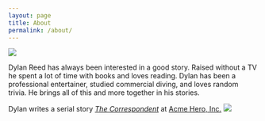 ```yaml
---
layout: page
title: About
permalink: /about/
---
```



<img src="https://dl.dropboxusercontent.com/u/45369/clear.png">

Dylan Reed has always been interested in a good story. Raised without a TV he spent a lot of time with books and loves reading. Dylan has been a professional entertainer, studied commercial diving, and loves random trivia. He brings all of this and more together in his stories. 

Dylan writes a serial story *[The Correspondent](https://acmeheroinc.com/the-correspondent-origin-chapter-1-20e1bd65e298)* at [Acme Hero, Inc.](http://acmeheroinc.com) <a href = "http://bitly.com/AcmeInc"><img src="https://dl.dropboxusercontent.com/u/45369/Correspondent-origin-blank.jpg" link = "http://bitly.com/AcmeInc"></a>



